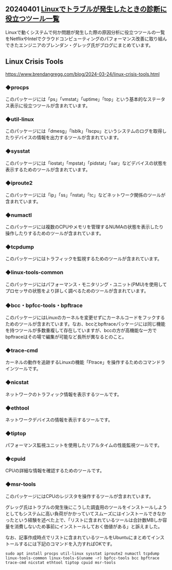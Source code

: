 ## 20240401 [Linuxでトラブルが発生したときの診断に役立つツール一覧](https://gigazine.net/news/20240327-linux-crisis-tools/)

Linuxで動くシステムで何か問題が発生した際の原因分析に役立つツールの一覧をNetflixやIntelでクラウドコンピューティングのパフォーマンス改善に取り組んできたエンジニアのブレンダン・グレッグ氏がブログにまとめています。

## Linux Crisis Tools
https://www.brendangregg.com/blog/2024-03-24/linux-crisis-tools.html

### ◆procps
このパッケージには「ps」「vmstat」「uptime」「top」という基本的なステータス表示に役立つツールが含まれています。<br>


### ◆util-linux
このパッケージには「dmesg」「lsblk」「lscpu」というシステムのログを取得したりデバイスの情報を出力するツールが含まれています。<br>


### ◆sysstat
このパッケージには「iostat」「mpstat」「pidstat」「sar」などデバイスの状態を表示するためのツールが含まれています。<br>


### ◆iproute2
このパッケージには「ip」「ss」「nstat」「tc」などネットワーク関係のツールが含まれています。<br>


### ◆numactl
このパッケージには複数のCPUやメモリを管理するNUMAの状態を表示したり操作したりするためのツールが含まれています。<br>


### ◆tcpdump
このパッケージにはトラフィックを監視するためのツールが含まれています。<br>


### ◆linux-tools-common
このパッケージにはパフォーマンス・モニタリング・ユニット(PMU)を使用してプロセッサの状態をより詳しく調べるためのツールが含まれています。<br>


### ◆bcc・bpfcc-tools・bpftrace
このパッケージにはLinuxのカーネルを変更せずにカーネルコードをフックするためのツールが含まれています。なお、bccとbpftraceパッケージには同じ機能を持つツールが多数重複して存在していますが、bccの方が高機能な一方でbpftraceはその場で編集が可能など長所が異なるとのこと。<br>

### ◆trace-cmd
カーネルの動作を追跡するLinuxの機能「Ftrace」を操作するためのコマンドラインツールです。<br>

### ◆nicstat
ネットワークのトラフィック情報を表示するツールです。<br>


### ◆ethtool
ネットワークデバイスの情報を表示するツールです。<br>


### ◆tiptop
パフォーマンス監視ユニットを使用したリアルタイムの性能監視ツールです。<br>

### ◆cpuid
CPUの詳細な情報を確認するためのツールです。<br>


### ◆msr-tools
このパッケージにはCPUのレジスタを操作するツールが含まれています。<br>

グレッグ氏はトラブルの発生後にこうした調査用のツールをインストールしようとしてもシステムに高い負荷がかかっていてスムーズにはインストールできなかったという経験を述べた上で、「リストに含まれているツールは合計数MBしか容量を消費しないため事前にインストールしておく価値がある」と訴えました。<br>

なお、記事作成時点でリストに含まれているツールをUbuntuにまとめてインストールするには下記のコマンドを入力すればOKです。<br>
```
sudo apt install procps util-linux sysstat iproute2 numactl tcpdump linux-tools-common linux-tools-$(uname -r) bpfcc-tools bcc bpftrace trace-cmd nicstat ethtool tiptop cpuid msr-tools
```
